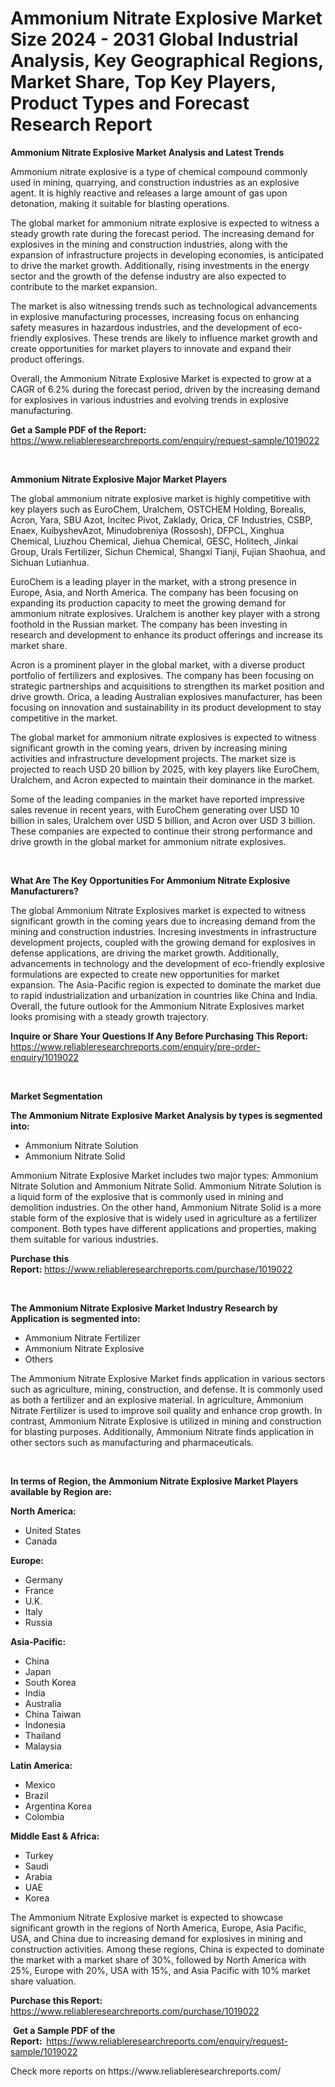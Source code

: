 <p><h1>Ammonium Nitrate Explosive Market Size 2024 - 2031 Global Industrial Analysis, Key Geographical Regions, Market Share, Top Key Players, Product Types and Forecast Research Report</h1></p><p><strong>Ammonium Nitrate Explosive Market Analysis and Latest Trends</strong></p>
<p><p>Ammonium nitrate explosive is a type of chemical compound commonly used in mining, quarrying, and construction industries as an explosive agent. It is highly reactive and releases a large amount of gas upon detonation, making it suitable for blasting operations.</p><p>The global market for ammonium nitrate explosive is expected to witness a steady growth rate during the forecast period. The increasing demand for explosives in the mining and construction industries, along with the expansion of infrastructure projects in developing economies, is anticipated to drive the market growth. Additionally, rising investments in the energy sector and the growth of the defense industry are also expected to contribute to the market expansion.</p><p>The market is also witnessing trends such as technological advancements in explosive manufacturing processes, increasing focus on enhancing safety measures in hazardous industries, and the development of eco-friendly explosives. These trends are likely to influence market growth and create opportunities for market players to innovate and expand their product offerings.</p><p>Overall, the Ammonium Nitrate Explosive Market is expected to grow at a CAGR of 6.2% during the forecast period, driven by the increasing demand for explosives in various industries and evolving trends in explosive manufacturing.</p></p>
<p><strong>Get a Sample PDF of the Report:&nbsp;</strong> <a href="https://www.reliableresearchreports.com/enquiry/request-sample/1019022">https://www.reliableresearchreports.com/enquiry/request-sample/1019022</a></p>
<p>&nbsp;</p>
<p><strong>Ammonium Nitrate Explosive Major Market Players</strong></p>
<p><p>The global ammonium nitrate explosive market is highly competitive with key players such as EuroChem, Uralchem, OSTCHEM Holding, Borealis, Acron, Yara, SBU Azot, Incitec Pivot, Zaklady, Orica, CF Industries, CSBP, Enaex, KuibyshevAzot, Minudobreniya (Rossosh), DFPCL, Xinghua Chemical, Liuzhou Chemical, Jiehua Chemical, GESC, Holitech, Jinkai Group, Urals Fertilizer, Sichun Chemical, Shangxi Tianji, Fujian Shaohua, and Sichuan Lutianhua.</p><p>EuroChem is a leading player in the market, with a strong presence in Europe, Asia, and North America. The company has been focusing on expanding its production capacity to meet the growing demand for ammonium nitrate explosives. Uralchem is another key player with a strong foothold in the Russian market. The company has been investing in research and development to enhance its product offerings and increase its market share.</p><p>Acron is a prominent player in the global market, with a diverse product portfolio of fertilizers and explosives. The company has been focusing on strategic partnerships and acquisitions to strengthen its market position and drive growth. Orica, a leading Australian explosives manufacturer, has been focusing on innovation and sustainability in its product development to stay competitive in the market.</p><p>The global market for ammonium nitrate explosives is expected to witness significant growth in the coming years, driven by increasing mining activities and infrastructure development projects. The market size is projected to reach USD 20 billion by 2025, with key players like EuroChem, Uralchem, and Acron expected to maintain their dominance in the market.</p><p>Some of the leading companies in the market have reported impressive sales revenue in recent years, with EuroChem generating over USD 10 billion in sales, Uralchem over USD 5 billion, and Acron over USD 3 billion. These companies are expected to continue their strong performance and drive growth in the global market for ammonium nitrate explosives.</p></p>
<p>&nbsp;</p>
<p><strong>What Are The Key Opportunities For Ammonium Nitrate Explosive Manufacturers?</strong></p>
<p><p>The global Ammonium Nitrate Explosives market is expected to witness significant growth in the coming years due to increasing demand from the mining and construction industries. Incresing investments in infrastructure development projects, coupled with the growing demand for explosives in defense applications, are driving the market growth. Additionally, advancements in technology and the development of eco-friendly explosive formulations are expected to create new opportunities for market expansion. The Asia-Pacific region is expected to dominate the market due to rapid industrialization and urbanization in countries like China and India. Overall, the future outlook for the Ammonium Nitrate Explosives market looks promising with a steady growth trajectory.</p></p>
<p><strong>Inquire or Share Your Questions If Any Before Purchasing This Report:</strong> <a href="https://www.reliableresearchreports.com/enquiry/pre-order-enquiry/1019022">https://www.reliableresearchreports.com/enquiry/pre-order-enquiry/1019022</a></p>
<p>&nbsp;</p>
<p><strong>Market Segmentation</strong></p>
<p><strong>The Ammonium Nitrate Explosive Market Analysis by types is segmented into:</strong></p>
<p><ul><li>Ammonium Nitrate Solution</li><li>Ammonium Nitrate Solid</li></ul></p>
<p><p>Ammonium Nitrate Explosive Market includes two major types: Ammonium Nitrate Solution and Ammonium Nitrate Solid. Ammonium Nitrate Solution is a liquid form of the explosive that is commonly used in mining and demolition industries. On the other hand, Ammonium Nitrate Solid is a more stable form of the explosive that is widely used in agriculture as a fertilizer component. Both types have different applications and properties, making them suitable for various industries.</p></p>
<p><strong>Purchase this Report:&nbsp;</strong><a href="https://www.reliableresearchreports.com/purchase/1019022">https://www.reliableresearchreports.com/purchase/1019022</a></p>
<p>&nbsp;</p>
<p><strong>The Ammonium Nitrate Explosive Market Industry Research by Application is segmented into:</strong></p>
<p><ul><li>Ammonium Nitrate Fertilizer</li><li>Ammonium Nitrate Explosive</li><li>Others</li></ul></p>
<p><p>The Ammonium Nitrate Explosive Market finds application in various sectors such as agriculture, mining, construction, and defense. It is commonly used as both a fertilizer and an explosive material. In agriculture, Ammonium Nitrate Fertilizer is used to improve soil quality and enhance crop growth. In contrast, Ammonium Nitrate Explosive is utilized in mining and construction for blasting purposes. Additionally, Ammonium Nitrate finds application in other sectors such as manufacturing and pharmaceuticals.</p></p>
<p>&nbsp;</p>
<p><strong>In terms of Region, the Ammonium Nitrate Explosive Market Players available by Region are:</strong></p>
<p>
    <p> <strong> North America: </strong>
        <ul>
            <li>United States</li>
            <li>Canada</li>
        </ul>
        </p> 
    <p> <strong> Europe: </strong>
        <ul>
            <li>Germany</li>
            <li>France</li>
            <li>U.K.</li>
            <li>Italy</li>
            <li>Russia</li>
        </ul>
        </p> 
    <p> <strong> Asia-Pacific: </strong>
        <ul>
            <li>China</li>
            <li>Japan</li>
            <li>South Korea</li>
            <li>India</li>
            <li>Australia</li>
            <li>China Taiwan</li>
            <li>Indonesia</li>
            <li>Thailand</li>
            <li>Malaysia</li>
        </ul>
        </p> 
    <p> <strong> Latin America: </strong>
        <ul>
            <li>Mexico</li>
            <li>Brazil</li>
            <li>Argentina Korea</li>
            <li>Colombia</li>
        </ul>
        </p> 
    <p> <strong> Middle East & Africa: </strong>
        <ul>
            <li>Turkey</li>
            <li>Saudi</li>
            <li>Arabia</li>
            <li>UAE</li>
            <li>Korea</li>
        </ul>
    </p>
    </p>
<p><p>The Ammonium Nitrate Explosive market is expected to showcase significant growth in the regions of North America, Europe, Asia Pacific, USA, and China due to increasing demand for explosives in mining and construction activities. Among these regions, China is expected to dominate the market with a market share of 30%, followed by North America with 25%, Europe with 20%, USA with 15%, and Asia Pacific with 10% market share valuation.</p></p>
<p><strong>Purchase this Report: </strong><a href="https://www.reliableresearchreports.com/purchase/1019022">https://www.reliableresearchreports.com/purchase/1019022</a></p>
<p>&nbsp;<strong>Get a Sample PDF of the Report:&nbsp;&nbsp;</strong><a href="https://www.reliableresearchreports.com/enquiry/request-sample/1019022">https://www.reliableresearchreports.com/enquiry/request-sample/1019022</a></p>
<p><strong></strong></p>
<p>Check more reports on https://www.reliableresearchreports.com/</p>